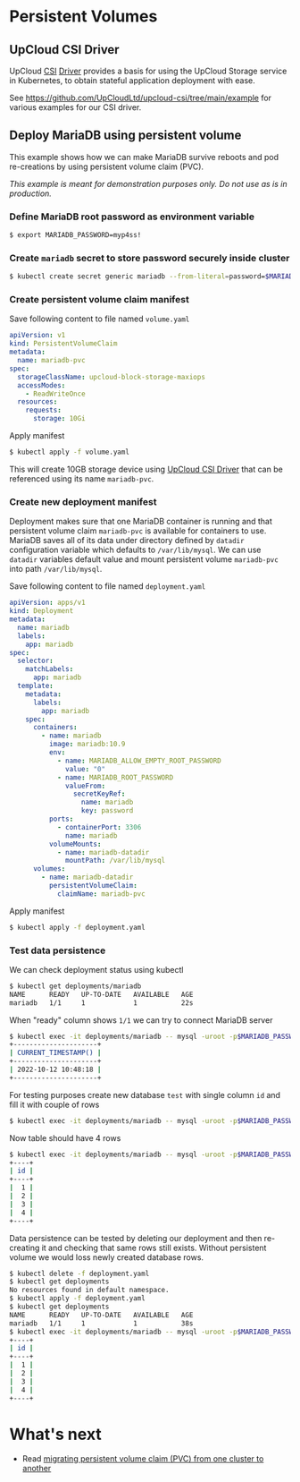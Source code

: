 # Persistent Volumes

## UpCloud CSI Driver

UpCloud [CSI](https://github.com/container-storage-interface/spec) [Driver](https://github.com/UpCloudLtd/upcloud-csi) provides a basis for using the UpCloud Storage service in Kubernetes, to obtain stateful application deployment with ease.

See https://github.com/UpCloudLtd/upcloud-csi/tree/main/example for various examples for our CSI driver.

## Deploy MariaDB using persistent volume

This example shows how we can make MariaDB survive reboots and pod re-creations by using persistent volume claim (PVC).   

*This example is meant for demonstration purposes only. Do not use as is in production.*

### Define MariaDB root password as environment variable
```sh
$ export MARIADB_PASSWORD=myp4ss!
```

### Create `mariadb` secret to store password securely inside cluster
```sh
$ kubectl create secret generic mariadb --from-literal=password=$MARIADB_PASSWORD
```

### Create persistent volume claim manifest

Save following content to file named `volume.yaml`
```yaml
apiVersion: v1
kind: PersistentVolumeClaim
metadata:
  name: mariadb-pvc
spec:
  storageClassName: upcloud-block-storage-maxiops
  accessModes:
    - ReadWriteOnce
  resources:
    requests:
      storage: 10Gi
```

Apply manifest
```sh
$ kubectl apply -f volume.yaml
```

This will create 10GB storage device using [UpCloud CSI Driver](https://github.com/UpCloudLtd/upcloud-csi) that can be referenced using its name `mariadb-pvc`.

### Create new deployment manifest 
Deployment makes sure that one MariaDB container is running and that persistent volume claim `mariadb-pvc` is available for containers to use. 
MariaDB saves all of its data under directory defined by `datadir` configuration variable which defaults to `/var/lib/mysql`. We can use `datadir` variables default value and mount persistent volume `mariadb-pvc` into path `/var/lib/mysql`.

Save following content to file named `deployment.yaml`
```yaml
apiVersion: apps/v1
kind: Deployment
metadata:
  name: mariadb
  labels:
    app: mariadb
spec:
  selector:
    matchLabels:
      app: mariadb
  template:
    metadata:
      labels:
        app: mariadb
    spec:
      containers:
        - name: mariadb
          image: mariadb:10.9
          env:
            - name: MARIADB_ALLOW_EMPTY_ROOT_PASSWORD
              value: "0"
            - name: MARIADB_ROOT_PASSWORD
              valueFrom:
                secretKeyRef:
                  name: mariadb
                  key: password
          ports:
            - containerPort: 3306
              name: mariadb
          volumeMounts:
            - name: mariadb-datadir
              mountPath: /var/lib/mysql
      volumes:
        - name: mariadb-datadir
          persistentVolumeClaim:
            claimName: mariadb-pvc
```

Apply manifest
```sh
$ kubectl apply -f deployment.yaml
```

### Test data persistence 
We can check deployment status using kubectl
```sh
$ kubectl get deployments/mariadb
NAME      READY   UP-TO-DATE   AVAILABLE   AGE
mariadb   1/1     1            1           22s
```
When "ready" column shows `1/1` we can try to connect MariaDB server
```sh
$ kubectl exec -it deployments/mariadb -- mysql -uroot -p$MARIADB_PASSWORD -e "SELECT CURRENT_TIMESTAMP()"
+---------------------+
| CURRENT_TIMESTAMP() |
+---------------------+
| 2022-10-12 10:48:18 |
+---------------------+
```

For testing purposes create new database `test` with single column `id` and fill it with couple of rows
```sh
$ kubectl exec -it deployments/mariadb -- mysql -uroot -p$MARIADB_PASSWORD -e "CREATE DATABASE test;CREATE TABLE test.number(id int PRIMARY KEY);INSERT INTO test.number (id) VALUES (1), (2), (3), (4)"
```
Now table should have 4 rows
```sh
$ kubectl exec -it deployments/mariadb -- mysql -uroot -p$MARIADB_PASSWORD -e "SELECT id FROM test.number";
+----+
| id |
+----+
|  1 |
|  2 |
|  3 |
|  4 |
+----+
```

Data persistence can be tested by deleting our deployment and then re-creating it and checking that same rows still exists. Without persistent volume we would loss newly created database rows.  
```sh
$ kubectl delete -f deployment.yaml
$ kubectl get deployments
No resources found in default namespace.
$ kubectl apply -f deployment.yaml
$ kubectl get deployments
NAME      READY   UP-TO-DATE   AVAILABLE   AGE
mariadb   1/1     1            1           38s
$ kubectl exec -it deployments/mariadb -- mysql -uroot -p$MARIADB_PASSWORD -e "SELECT id FROM test.number";
+----+
| id |
+----+
|  1 |
|  2 |
|  3 |
|  4 |
+----+
```

# What's next
- Read [migrating persistent volume claim (PVC) from one cluster to another](migration.md)